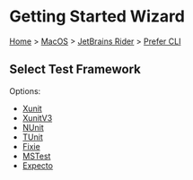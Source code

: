# Getting Started Wizard

[Home](/docs/wiz/readme.md) > [MacOS](MacOS.md) > [JetBrains Rider](MacOS_Rider.md) > [Prefer CLI](MacOS_Rider_Cli.md)

## Select Test Framework

Options:
 * [Xunit](MacOS_Rider_Cli_Xunit.md)
 * [XunitV3](MacOS_Rider_Cli_XunitV3.md)
 * [NUnit](MacOS_Rider_Cli_NUnit.md)
 * [TUnit](MacOS_Rider_Cli_TUnit.md)
 * [Fixie](MacOS_Rider_Cli_Fixie.md)
 * [MSTest](MacOS_Rider_Cli_MSTest.md)
 * [Expecto](MacOS_Rider_Cli_Expecto.md)
